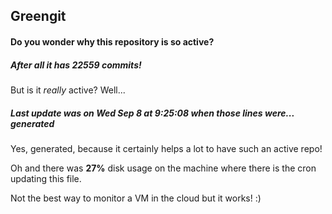 ## Greengit

#### Do you wonder why this repository is so active?

##### After all it has 22559 commits!

But is it *really* active? Well...

##### Last update was on Wed Sep 8 at 9:25:08 when those lines were... generated

Yes, generated, because it certainly helps a lot to have such an active repo!

Oh and there was **27%** disk usage on the machine
where there is the cron updating this file.

Not the best way to monitor a VM in the cloud but it works! :)
